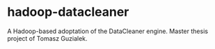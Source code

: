 hadoop-datacleaner
==================

A Hadoop-based adoptation of the DataCleaner engine. Master thesis project of Tomasz Guzialek.
